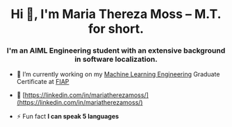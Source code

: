 <h1 align="center">Hi 👋, I'm Maria Thereza Moss – M.T. for short.</h1>
<h3 align="center">I'm an AIML Engineering student with an extensive background in software localization.</h3>

- 🔭 I’m currently working on my [Machine Learning Engineering](https://postech.fiap.com.br/curso/machine-learning-engineering/) Graduate Certificate at [FIAP](https://postech.fiap.com.br/)

- 📄 [https://linkedin.com/in/mariatherezamoss/](https://linkedin.com/in/mariatherezamoss/)

- ⚡ Fun fact **I can speak 5 languages**
